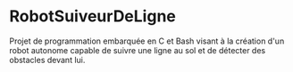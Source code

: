 # RobotSuiveurDeLigne
Projet de programmation embarquée en C et Bash visant à la création d'un robot autonome capable de suivre une ligne au sol et de détecter des obstacles devant lui.
